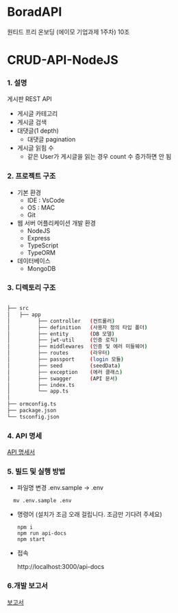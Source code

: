 # BoradAPI
원티드 프리 온보딩 (에이모 기업과제 1주차) 10조 


# CRUD-API-NodeJS
### 1. 설명
 게시판 REST API
- 게시글 카테고리
- 게시글 검색
- 대댓글(1 depth)
    - 대댓글 pagination
- 게시글 읽힘 수
    - 같은 User가 게시글을 읽는 경우 count 수 증가하면 안 됨

### 2. 프로젝트 구조
- 기본 환경
  - IDE : VsCode 
  - OS : MAC
  - Git
- 웹 서버 어플리케이션 개발 환경
  - NodeJS
  - Express
  - TypeScript
  - TypeORM
- 데이터베이스
  - MongoDB 
### 3. 디렉토리 구조

```bash

├── src
│   ├── app
│         ├── controller   (컨트롤러)
│         ├── definition   (사용자 정의 타입 폴더)
│         ├── entity       (DB 모델)
│         ├── jwt-util     (인증 로직)
│         ├── middlewares  (인증 및 에러 미들웨어)
│         ├── routes       (라우터)
│         ├── passport     (login 모듈)
│         ├── seed         (seedData)
│         ├── exception    (에러 클래스)
│         ├── swagger      (API 문서)
│         ├── index.ts 
│         └── app.ts
│
├── ormconfig.ts
├── package.json 
└── tsconfig.json 

``` 
    
### 4. API 명세
[API 명세서]()

### 5. 빌드 및 실행 방법
- 파일명 변경 .env.sample ->  .env 
```
  mv .env.sample .env
  ```
- 명령어  (설치가 조금 오래 걸립니다. 조금만 기다려 주세요)
   ```shell
   npm i
   npm run api-docs
   npm start
   ```
- 접속

   http://localhost:3000/api-docs 

### 6.개발 보고서

 [보고서](https://github.com/earthkingman/BoradAPI/wiki)
